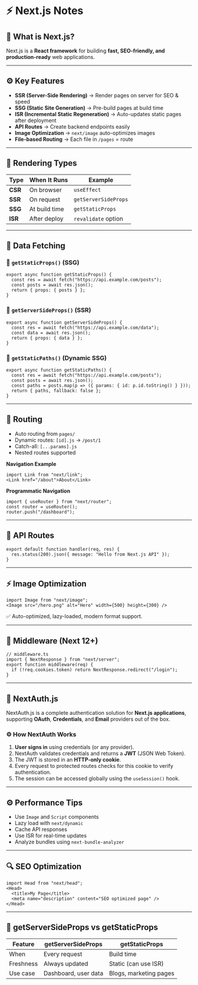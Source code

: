 # ⚡ Next.js Notes

## 🚀 What is Next.js?
Next.js is a **React framework** for building **fast, SEO-friendly, and production-ready** web applications.  


---

## ⚙️ Key Features
- **SSR (Server-Side Rendering)** → Render pages on server for SEO & speed  
- **SSG (Static Site Generation)** → Pre-build pages at build time  
- **ISR (Incremental Static Regeneration)** → Auto-updates static pages after deployment  
- **API Routes** → Create backend endpoints easily  
- **Image Optimization** → `next/image` auto-optimizes images  
- **File-based Routing** → Each file in `/pages` = route

---

## 🧱 Rendering Types

| Type | When It Runs | Example |
|------|---------------|----------|
| **CSR** | On browser | `useEffect` |
| **SSR** | On request | `getServerSideProps` |
| **SSG** | At build time | `getStaticProps` |
| **ISR** | After deploy | `revalidate` option |

---

## 🧩 Data Fetching

### 🔹 `getStaticProps()` (SSG)
```tsx
export async function getStaticProps() {
  const res = await fetch("https://api.example.com/posts");
  const posts = await res.json();
  return { props: { posts } };
}
```

### 🔹 `getServerSideProps()` (SSR)
```tsx
export async function getServerSideProps() {
  const res = await fetch("https://api.example.com/data");
  const data = await res.json();
  return { props: { data } };
}
```

### 🔹 `getStaticPaths()` (Dynamic SSG)
```tsx
export async function getStaticPaths() {
  const res = await fetch("https://api.example.com/posts");
  const posts = await res.json();
  const paths = posts.map(p => ({ params: { id: p.id.toString() } }));
  return { paths, fallback: false };
}
```

---

## 🧠 Routing
- Auto routing from `pages/`  
- Dynamic routes: `[id].js` → `/post/1`  
- Catch-all: `[...params].js`  
- Nested routes supported  

**Navigation Example**
```tsx
import Link from "next/link";
<Link href="/about">About</Link>
```

**Programmatic Navigation**
```tsx
import { useRouter } from "next/router";
const router = useRouter();
router.push("/dashboard");
```

---

## 🧰 API Routes
```tsx
export default function handler(req, res) {
  res.status(200).json({ message: "Hello from Next.js API" });
}
```

---

## ⚡ Image Optimization
```tsx
import Image from "next/image";
<Image src="/hero.png" alt="Hero" width={500} height={300} />
```
✅ Auto-optimized, lazy-loaded, modern format support.

---

## 🧩 Middleware (Next 12+)
```tsx
// middleware.ts
import { NextResponse } from "next/server";
export function middleware(req) {
  if (!req.cookies.token) return NextResponse.redirect("/login");
}
```

---

## 🔐 NextAuth.js

NextAuth.js is a complete authentication solution for **Next.js applications**, supporting **OAuth**, **Credentials**, and **Email** providers out of the box.

### ⚙️ How NextAuth Works

1. **User signs in** using credentials (or any provider).
2. NextAuth validates credentials and returns a **JWT** (JSON Web Token).
3. The JWT is stored in an **HTTP-only cookie**.
4. Every request to protected routes checks for this cookie to verify authentication.
5. The session can be accessed globally using the `useSession()` hook.

---

## ⚙️ Performance Tips
- Use `Image` and `Script` components  
- Lazy load with `next/dynamic`  
- Cache API responses  
- Use ISR for real-time updates  
- Analyze bundles using `next-bundle-analyzer`  

---

## 🔍 SEO Optimization
```tsx
import Head from "next/head";
<Head>
  <title>My Page</title>
  <meta name="description" content="SEO optimized page" />
</Head>
```

---

## 🧠 getServerSideProps vs getStaticProps

| Feature | getServerSideProps | getStaticProps |
|----------|--------------------|----------------|
| When | Every request | Build time |
| Freshness | Always updated | Static (can use ISR) |
| Use case | Dashboard, user data | Blogs, marketing pages |
